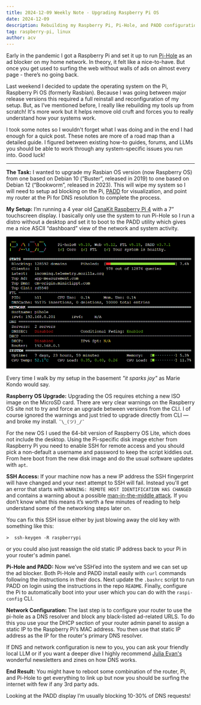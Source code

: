 ```yaml
---
title: 2024-12-09 Weekly Note - Upgrading Raspberry Pi OS
date: 2024-12-09
description: Rebuilding my Raspberry Pi, Pi-Hole, and PADD configuration from scratch.
tag: raspberry-pi, linux
author: acv
---
```


Early in the pandemic I got a Raspberry Pi and set it up to run [Pi-Hole](https://pi-hole.net/) as an ad blocker on my home network. In theory, it felt like a nice-to-have. But once you get used to surfing the web without walls of ads on almost every page - there’s no going back.

Last weekend I decided to update the operating system on the Pi, Raspberry Pi OS (formerly Rasbian). Because I was going between major release versions this required a full reinstall and reconfiguration of my setup. But, as I’ve mentioned before, I really like rebuilding my tools up from scratch! It's more work but it helps remove old cruft and forces you to really understand how your systems work.

I took some notes so I wouldn't forget what I was doing and in the end I had enough for a quick post. These notes are more of a road map than a detailed guide. I figured between existing how-to guides, forums, and LLMs you should be able to work through any system-specific issues you run into. Good luck!

---

**The Task:** I wanted to upgrade my Rasbian OS version (now Raspberry OS) from one based on Debian 10 (”Buster”, released in 2019) to one based on Debian 12 (“Bookworm”, released in 2023). This will wipe my system so I will need to setup ad blocking on the Pi, [PADD](https://github.com/pi-hole/PADD) for visualization, and point my router at the Pi for DNS resolution to complete the process.

**My Setup:** I’m running a 4 year old [CanaKit Raspberry Pi 4](https://www.canakit.com/raspberry-pi-4-starter-kit.html) with a 7” touchscreen display. I basically only use the system to run Pi-Hole so I run a distro without a desktop and set it to boot to the PADD utility which gives me a nice ASCII “dashboard” view of the network and system activity.

![Screenshot of PADD utility showing an ASCII based display ad blocking](../../public/images/2024-12-09-padd-screenshot.png)

Every time I walk by my setup in the basement _"it sparks joy"_ as Marie Kondo would say.

**Raspberry OS Upgrade:** Upgrading the OS requires etching a new ISO image on the MicroSD card. There are very clear warnings on the Raspberry OS site not to try and force an upgrade between versions from the CLI. I of course ignored the warnings and just tried to upgrade directly from CLI — and broke my install. `¯\_(ツ)_/¯`

For the new OS I used the 64-bit version of Raspberry OS Lite, which does not include the desktop. Using the Pi-specific disk image etcher from Raspberry Pi you need to enable SSH for remote access and you should pick a non-default a username and password to keep the script kiddies out. From here boot from the new disk image and do the usual software updates with `apt`.

**SSH Access:** If your machine now has a new IP address the SSH fingerprint will have changed and your next attempt to SSH will fail. Instead you'll get an error that starts with `WARNING: REMOTE HOST IDENTIFICATION HAS CHANGED` and contains a warning about a possible [man-in-the-middle attack](https://en.wikipedia.org/wiki/Man-in-the-middle_attack). If you don’t know what this means it’s worth a few minutes of reading to help understand some of the networking steps later on.

You can fix this SSH issue either by just blowing away the old key with something like this:

```shell
>  ssh-keygen -R raspberrypi
```

or you could also just reassign the old static IP address back to your Pi in your router's admin panel.

**Pi-Hole and PADD:** Now we’ve SSH’ed into the system and we can set up the ad blocker. Both Pi-Hole and PADD install easily with `curl` commands following the instructions in their docs. Next update the `.bashrc` script to run PADD on login using the instructions in the repo `README`. Finally, configure the Pi to automatically boot into your user which you can do with the `raspi-config` CLI.

**Network Configuration:** The last step is to configure your router to use the pi-hole as a DNS resolver and block any black-listed ad-related URLS. To do this you use your the DHCP section of your router admin panel to assign a static IP to the Raspberry Pi‘s MAC address. You then use that static IP address as the IP for the router's primary DNS resolver.

If DNS and network configuration is new to you, you can ask your friendly local LLM or if you want a deeper dive I highly recommend [Julia Evan's](https://jvns.ca/categories/dns/) wonderful newsletters and zines on how DNS works.

**End Result:** You might have to reboot some combination of the router, Pi, and Pi-Hole to get everything to link up but now you should be surfing the internet with few if any 3rd party ads.

Looking at the PADD display I’m usually blocking 10-30% of DNS requests!
